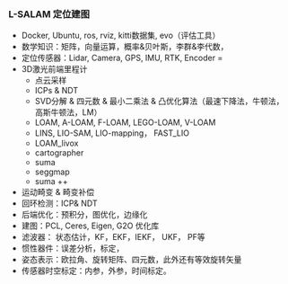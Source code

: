 


### L-SALAM 定位建图
- Docker, Ubuntu, ros, rviz, kitti数据集, evo（评估工具）
- 数学知识：矩阵，向量运算，概率&贝叶斯，李群&李代数，
- 定位传感器：Lidar, Camera, GPS, IMU, RTK, Encoder =
- 3D激光前端里程计
    - 点云采样
    - ICPs & NDT 
    - SVD分解 & 四元数 & 最小二乘法 & 凸优化算法（最速下降法，牛顿法，高斯牛顿法，LM）
    - LOAM, A-LOAM, F-LOAM, LEGO-LOAM, V-LOAM
    - LINS, LIO-SAM, LIO-mapping， FAST_LIO
    - LOAM_livox
    - cartographer
    - suma
    - seggmap
    - suma ++
- 运动畸变 & 畸变补偿
- 回环检测：ICP& NDT
- 后端优化：预积分，图优化，边缘化
- 建图：PCL, Ceres, Eigen, G2O 优化库
- 滤波器： 状态估计，KF，EKF，IEKF， UKF， PF等
- 惯性器件：误差分析，标定，
- 姿态表示：欧拉角、旋转矩阵、四元数，此外还有等效旋转矢量
- 传感器时空标定：内参，外参，时间标定。